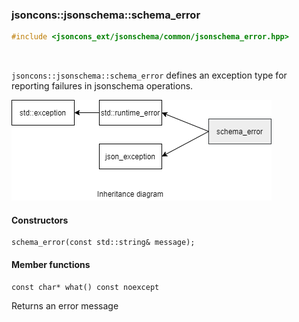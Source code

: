 ### jsoncons::jsonschema::schema_error

```cpp
#include <jsoncons_ext/jsonschema/common/jsonschema_error.hpp>
```

<br>

`jsoncons::jsonschema::schema_error` defines an exception type for reporting failures in jsonschema operations.

![schema_error](./diagrams/schema_error.png)

#### Constructors

    schema_error(const std::string& message);

#### Member functions

    const char* what() const noexcept
Returns an error message


